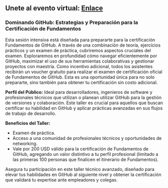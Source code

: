 ## Unete al evento virtual: [Enlace](https://app.swapcard.com/event/nerdearla-2024/planning/UGxhbm5pbmdfMjA4ODkyNA==)

### Dominando GitHub: Estrategias y Preparación para la Certificación de Fundamentos

Esta sesión intensiva está diseñada para prepararte para la certificación Fundamentos de GitHub. A través de una combinación de teoría, ejercicios prácticos y un examen de práctica, cubriremos aspectos cruciales del examen. Exploraremos en profundidad cómo navegar eficientemente por GitHub, maximizar el uso de sus herramientas colaborativas y gestionar proyectos con maestría. Como incentivo adicional, todos los asistentes recibirán un voucher gratuito para realizar el examen de certificación oficial de Fundamentos de GitHub. Esta es una oportunidad única para no solo prepararte, sino también para obtener tu certificación sin costo adicional. 

**Perfil del Público:**
Ideal para desarrolladores, ingenieros de software y profesionales técnicos que utilizan o planean utilizar GitHub para la gestión de versiones y colaboración. Este taller es crucial para aquellos que buscan certificar su habilidad en GitHub y aplicar prácticas avanzadas en sus flujos de trabajo de desarrollo.

**Beneficios del Taller:**
- Examen de práctica.
- Acceso a una comunidad de profesionales técnicos y oportunidades de networking.
- Vale por 200 USD válido para la certificación de Fundamentos de GitHub, agregando un valor distintivo a tu perfil profesional (limitado a las primeras 100 personas que finalicen el itinerario de Fundamentos).

Asegura tu participación en este taller técnico avanzado, diseñado para elevar tus habilidades en GitHub al siguiente nivel y obtener la certificación que validará tu expertise ante empleadores y colegas.
